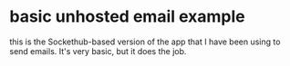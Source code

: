 # basic unhosted email example
this is the Sockethub-based version of the app that I have been using to send emails.
It's very basic, but it does the job.
